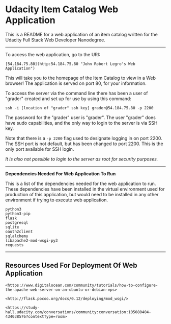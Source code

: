 # Udacity Item Catalog Web Application

This is a README for a web application of an item catalog written for the
Udacity Full Stack Web Developer Nanodegree.

---

To access the web application, go to the URI:

    [54.184.75.80](http:54.184.75.80 "John Robert Legro's Web Application")

This will take you to the homepage of the Item Catalog to view in a Web
browser! The application is served on port 80, for your information.

To access the server via the command line there has been a user of "grader"
created and set up for use by using this command:

    ssh -i [location of "grader" ssh key] grader@54.184.75.80 -p 2200

The password for the "grader" user is "grader". The user "grader" does have
sudo capabilities, and the only way to login to the server is via SSH key.

Note that there is a `-p 2200` flag used to designate logging in on port 2200.
The SSH port is not default, but has been changed to port 2200.
This is the only port available for SSH login.

*It is also not possible to login to the server as root for security purposes.*

---

**Dependencies Needed For Web Application To Run**

This is a list of the dependencies needed for the web application to run.
These dependencies have been installed in the virtual environment used for
production of this application, but would need to be installed in any other
environment if trying to execute web application.

    python3
    python3-pip
    flask
    postgresql
    sqlite
    oauth2client
    sqlalchemy
    libapache2-mod-wsgi-py3
    requests

---

## Resources Used For Deployment Of Web Application

    <https://www.digitalocean.com/community/tutorials/how-to-configure-the-apache-web-server-on-an-ubuntu-or-debian-vps>

    <http://flask.pocoo.org/docs/0.12/deploying/mod_wsgi/>

    <https://study-hall.udacity.com/conversations/community:conversation:105080404-434038576?contextType=room>
